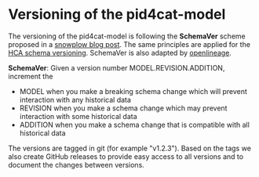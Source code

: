# Versioning of the pid4cat-model

The versioning of the pid4cat-model is following the **SchemaVer** scheme proposed in a [snowplow blog post](https://snowplow.io/blog/introducing-schemaver-for-semantic-versioning-of-schemas). The same principles are applied for the [HCA schema versioning](https://github.com/HumanCellAtlas/metadata-schema/blob/master/docs/evolution.md#schema-versioning). SchemaVer is also adapted by [openlineage](https://github.com/OpenLineage/OpenLineage/blob/main/spec/Versioning.md).

**SchemaVer**: Given a version number MODEL.REVISION.ADDITION, increment the

- MODEL when you make a breaking schema change which will prevent interaction with any historical data
- REVISION when you make a schema change which may prevent interaction with some historical data
- ADDITION when you make a schema change that is compatible with all historical data

The versions are tagged in git (for example "v1.2.3").
Based on the tags we also create GitHub releases to provide easy access to all versions and to document the changes between versions.
